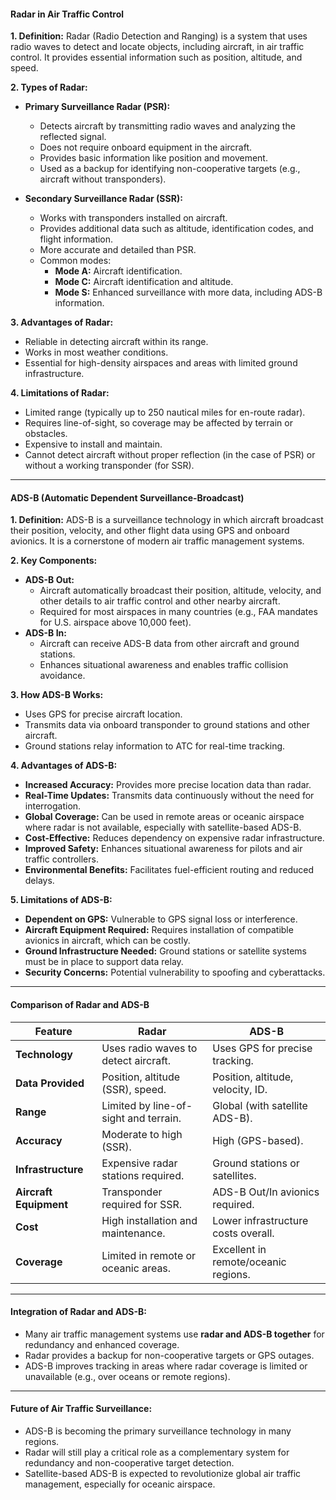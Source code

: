 #### **Radar in Air Traffic Control**

**1. Definition:**
Radar (Radio Detection and Ranging) is a system that uses radio waves to detect and locate objects, including aircraft, in air traffic control. It provides essential information such as position, altitude, and speed.

**2. Types of Radar:**
   - **Primary Surveillance Radar (PSR):**
     - Detects aircraft by transmitting radio waves and analyzing the reflected signal.
     - Does not require onboard equipment in the aircraft.
     - Provides basic information like position and movement.
     - Used as a backup for identifying non-cooperative targets (e.g., aircraft without transponders).

   - **Secondary Surveillance Radar (SSR):**
     - Works with transponders installed on aircraft.
     - Provides additional data such as altitude, identification codes, and flight information.
     - More accurate and detailed than PSR.
     - Common modes:
       - **Mode A:** Aircraft identification.
       - **Mode C:** Aircraft identification and altitude.
       - **Mode S:** Enhanced surveillance with more data, including ADS-B information.

**3. Advantages of Radar:**
   - Reliable in detecting aircraft within its range.
   - Works in most weather conditions.
   - Essential for high-density airspaces and areas with limited ground infrastructure.

**4. Limitations of Radar:**
   - Limited range (typically up to 250 nautical miles for en-route radar).
   - Requires line-of-sight, so coverage may be affected by terrain or obstacles.
   - Expensive to install and maintain.
   - Cannot detect aircraft without proper reflection (in the case of PSR) or without a working transponder (for SSR).

---

#### **ADS-B (Automatic Dependent Surveillance-Broadcast)**

**1. Definition:**
ADS-B is a surveillance technology in which aircraft broadcast their position, velocity, and other flight data using GPS and onboard avionics. It is a cornerstone of modern air traffic management systems.

**2. Key Components:**
   - **ADS-B Out:**
     - Aircraft automatically broadcast their position, altitude, velocity, and other details to air traffic control and other nearby aircraft.
     - Required for most airspaces in many countries (e.g., FAA mandates for U.S. airspace above 10,000 feet).
   - **ADS-B In:**
     - Aircraft can receive ADS-B data from other aircraft and ground stations.
     - Enhances situational awareness and enables traffic collision avoidance.

**3. How ADS-B Works:**
   - Uses GPS for precise aircraft location.
   - Transmits data via onboard transponder to ground stations and other aircraft.
   - Ground stations relay information to ATC for real-time tracking.

**4. Advantages of ADS-B:**
   - **Increased Accuracy:** Provides more precise location data than radar.
   - **Real-Time Updates:** Transmits data continuously without the need for interrogation.
   - **Global Coverage:** Can be used in remote areas or oceanic airspace where radar is not available, especially with satellite-based ADS-B.
   - **Cost-Effective:** Reduces dependency on expensive radar infrastructure.
   - **Improved Safety:** Enhances situational awareness for pilots and air traffic controllers.
   - **Environmental Benefits:** Facilitates fuel-efficient routing and reduced delays.

**5. Limitations of ADS-B:**
   - **Dependent on GPS:** Vulnerable to GPS signal loss or interference.
   - **Aircraft Equipment Required:** Requires installation of compatible avionics in aircraft, which can be costly.
   - **Ground Infrastructure Needed:** Ground stations or satellite systems must be in place to support data relay.
   - **Security Concerns:** Potential vulnerability to spoofing and cyberattacks.

---

#### **Comparison of Radar and ADS-B**

| Feature                | Radar                                 | ADS-B                                |
| ---------------------- | ------------------------------------- | ------------------------------------ |
| **Technology**         | Uses radio waves to detect aircraft.  | Uses GPS for precise tracking.       |
| **Data Provided**      | Position, altitude (SSR), speed.      | Position, altitude, velocity, ID.    |
| **Range**              | Limited by line-of-sight and terrain. | Global (with satellite ADS-B).       |
| **Accuracy**           | Moderate to high (SSR).               | High (GPS-based).                    |
| **Infrastructure**     | Expensive radar stations required.    | Ground stations or satellites.       |
| **Aircraft Equipment** | Transponder required for SSR.         | ADS-B Out/In avionics required.      |
| **Cost**               | High installation and maintenance.    | Lower infrastructure costs overall.  |
| **Coverage**           | Limited in remote or oceanic areas.   | Excellent in remote/oceanic regions. |

---

#### **Integration of Radar and ADS-B:**
- Many air traffic management systems use **radar and ADS-B together** for redundancy and enhanced coverage.
- Radar provides a backup for non-cooperative targets or GPS outages.
- ADS-B improves tracking in areas where radar coverage is limited or unavailable (e.g., over oceans or remote regions).

---

#### **Future of Air Traffic Surveillance:**
   - ADS-B is becoming the primary surveillance technology in many regions.
   - Radar will still play a critical role as a complementary system for redundancy and non-cooperative target detection.
   - Satellite-based ADS-B is expected to revolutionize global air traffic management, especially for oceanic airspace.